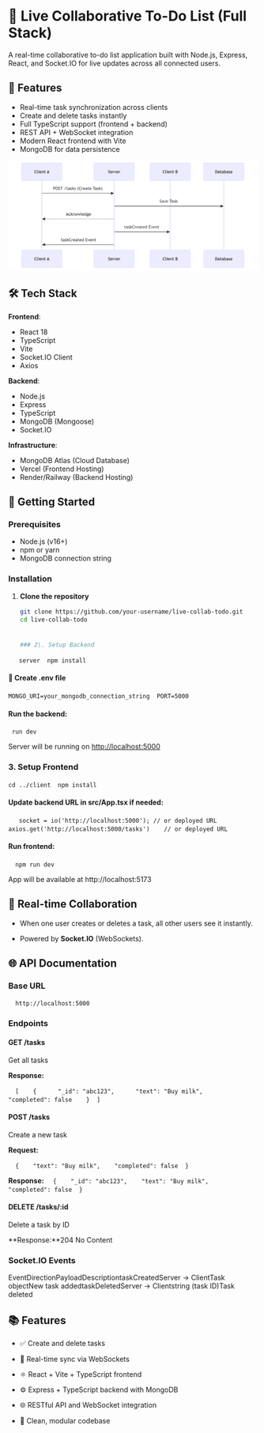 # 📝 Live Collaborative To-Do List (Full Stack)

A real-time collaborative to-do list application built with Node.js, Express, React, and Socket.IO for live updates across all connected users.



## 🌟 Features

- Real-time task synchronization across clients
- Create and delete tasks instantly
- Full TypeScript support (frontend + backend)
- REST API + WebSocket integration
- Modern React frontend with Vite
- MongoDB for data persistence

![Alt text](https://github.com/shoyebmd424/Live-Collaborative-To-Do-List/blob/main/collab.png)

## 🛠 Tech Stack

**Frontend**:
- React 18
- TypeScript
- Vite
- Socket.IO Client
- Axios

**Backend**:
- Node.js
- Express
- TypeScript
- MongoDB (Mongoose)
- Socket.IO

**Infrastructure**:
- MongoDB Atlas (Cloud Database)
- Vercel (Frontend Hosting)
- Render/Railway (Backend Hosting)

## 🚀 Getting Started

### Prerequisites
- Node.js (v16+)
- npm or yarn
- MongoDB connection string

### Installation

1. **Clone the repository**
   ```bash
   git clone https://github.com/your-username/live-collab-todo.git
   cd live-collab-todo


   ### 2\. Setup Backend
`    server  npm install   `

#### 📄 Create .env file

`MONGO_URI=your_mongodb_connection_string  PORT=5000   `

#### Run the backend:
`  run dev   `

Server will be running on [http://localhost:5000](http://localhost:5000)

### 3\. Setup Frontend

`cd ../client  npm install   `

#### Update backend URL in src/App.tsx if needed:

`    socket = io('http://localhost:5000'); // or deployed URL  axios.get('http://localhost:5000/tasks')    // or deployed URL   `

#### Run frontend:
`   npm run dev   `

App will be available at http://localhost:5173

📡 Real-time Collaboration
--------------------------

*   When one user creates or deletes a task, all other users see it instantly.
    
*   Powered by **Socket.IO** (WebSockets).
    

🌐 API Documentation
--------------------

### Base URL

`   http://localhost:5000   `

### Endpoints

#### GET /tasks

Get all tasks

**Response:**

`   [    {      "_id": "abc123",      "text": "Buy milk",      "completed": false    }  ]   `

#### POST /tasks

Create a new task

**Request:**

`   {    "text": "Buy milk",    "completed": false  }   `

**Response:**
`   {    "_id": "abc123",    "text": "Buy milk",    "completed": false  }   `

#### DELETE /tasks/:id

Delete a task by ID

**Response:**204 No Content

### Socket.IO Events

EventDirectionPayloadDescriptiontaskCreatedServer → ClientTask objectNew task addedtaskDeletedServer → Clientstring (task ID)Task deleted

📚 Features
-----------

*   ✅ Create and delete tasks
    
*   🔄 Real-time sync via WebSockets
    
*   ⚛️ React + Vite + TypeScript frontend
    
*   ⚙️ Express + TypeScript backend with MongoDB
    
*   🌐 RESTful API and WebSocket integration
    
*   📁 Clean, modular codebase
